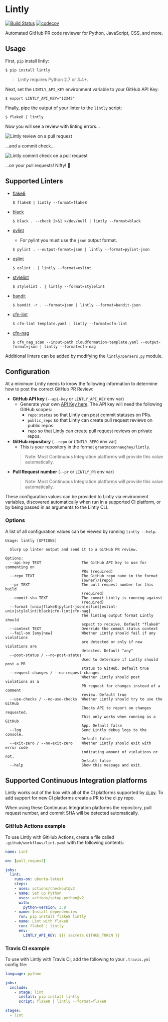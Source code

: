 # Lintly

[![Build Status](https://travis-ci.org/grantmcconnaughey/Lintly.svg?branch=master)](https://travis-ci.org/grantmcconnaughey/Lintly) [![codecov](https://codecov.io/gh/grantmcconnaughey/lintly/branch/master/graph/badge.svg)](https://codecov.io/gh/grantmcconnaughey/lintly)

Automated GitHub PR code reviewer for Python, JavaScript, CSS, and more.

## Usage

First, `pip` install lintly:

    $ pip install lintly

> Lintly requires Python 2.7 or 3.4+.

Next, set the `LINTLY_API_KEY` environment variable to your GitHub API Key:

    $ export LINTLY_API_KEY="12345"

Finally, pipe the output of your linter to the `lintly` script:

    $ flake8 | lintly

Now you will see a review with linting errors...

![Lintly review on a pull request](./example_review.png)

...and a commit check...

![Lintly commit check on a pull request](./example_checks.png)

...on your pull requests! Nifty! 🎉

## Supported Linters

- [flake8](http://flake8.pycqa.org/en/latest/)
    ```
    $ flake8 | lintly --format=flake8
    ```
- [black](https://black.readthedocs.io/en/stable/)
    ```
    $ black . --check 2>&1 >/dev/null | lintly --format=black
    ```
- [pylint](https://www.pylint.org/)
    - For pylint you must use the `json` output format.
    ```
    $ pylint . --output-format=json | lintly --format=pylint-json
    ```
- [eslint](https://eslint.org/)
    ```
    $ eslint . | lintly --format=eslint
    ```
- [stylelint](https://stylelint.io/)
    ```
    $ stylelint . | lintly --format=stylelint
    ```
- [bandit](https://github.com/PyCQA/bandit)
    ```
    $ bandit -r . --format=json | lintly --format=bandit-json
    ```

- [cfn-lint](https://github.com/aws-cloudformation/cfn-python-lint)
    ```
    $ cfn-lint template.yaml | lintly --format=cfn-lint
    ```

- [cfn-nag](https://github.com/stelligent/cfn_nag)
    ```
    $ cfn_nag_scan --input-path cloudformation-template.yaml --output-format=json | lintly --format=cfn-nag
    ```

Additional linters can be added by modifying the `lintly/parsers.py` module.

## Configuration

At a minimum Lintly needs to know the following information to determine how to post the correct GitHub PR Review:

- **GitHub API key** (`--api-key` or `LINTLY_API_KEY` env var)
    - Generate your own [API Key here](https://github.com/settings/tokens/new). The API key will need the following GitHub scopes:
        - `repo:status` so that Lintly can post commit statuses on PRs.
        - `public_repo` so that Lintly can create pull request reviews on public repos.
        - `repo` so that Lintly can create pull request reviews on private repos.
- **GitHub repository** (`--repo` or `LINTLY_REPO` env var)
    - This is your repository in the format `grantmcconnaughey/lintly`.
    > Note: Most Continuous Integration platforms will provide this value automatically.
- **Pull Request number** (`--pr` or `LINTLY_PR` env var)
    > Note: Most Continuous Integration platforms will provide this value automatically.

These configuration values can be provided to Lintly via environment variables, discovered automatically when run in a supported CI platform,
or by being passed in as arguments to the Lintly CLI.

### Options

A list of all configuration values can be viewed by running `lintly --help`.

```
Usage: lintly [OPTIONS]

  Slurp up linter output and send it to a GitHub PR review.

Options:
  --api-key TEXT                  The GitHub API key to use for commenting on
                                  PRs (required)
  --repo TEXT                     The GitHub repo name in the format
                                  {owner}/{repo}
  --pr TEXT                       The pull request number for this build
                                  (required)
  --commit-sha TEXT               The commit Lintly is running against
                                  (required)
  --format [unix|flake8|pylint-json|eslint|eslint-unix|stylelint|black|cfn-lint|cfn-nag]
                                  The linting output format Lintly should
                                  expect to receive. Default "flake8"
  --context TEXT                  Override the commit status context
  --fail-on [any|new]             Whether Lintly should fail if any violations
                                  are detected or only if new violations are
                                  detected. Default "any"
  --post-status / --no-post-status
                                  Used to determine if Lintly should post a PR
                                  status to GitHub. Default true
  --request-changes / --no-request-changes
                                  Whether Lintly should post violations as a
                                  PR request for changes instead of a comment
                                  review. Default true
  --use-checks / --no-use-checks  Whether Lintly should try to use the GitHub
                                  Checks API to report on changes requested.
                                  This only works when running as a GitHub
                                  App. Default false
  --log                           Send Lintly debug logs to the console.
                                  Default false
  --exit-zero / --no-exit-zero    Whether Lintly should exit with error code
                                  indicating amount of violations or not.
                                  Default false
  --help                          Show this message and exit.
```

## Supported Continuous Integration platforms

Lintly works out of the box with all of the CI platforms supported by [ci.py](https://github.com/grantmcconnaughey/ci.py#ci-services). To add support for new CI platforms create a PR to the ci.py repo.

When using these Continuous Integration platforms the repository, pull request number, and commit SHA will be detected automatically.

### GitHub Actions example

To use Lintly with GitHub Actions, create a file called `.github/workflows/lint.yaml` with the following contents:

```yaml
name: Lint

on: [pull_request]

jobs:
  lint:
    runs-on: ubuntu-latest
    steps:
    - uses: actions/checkout@v2
    - name: Set up Python
      uses: actions/setup-python@v2
      with:
        python-version: 3.8
    - name: Install dependencies
      run: pip install flake8 lintly
    - name: Lint with flake8
      run: flake8 | lintly
      env:
        LINTLY_API_KEY: ${{ secrets.GITHUB_TOKEN }}
```

### Travis CI example

To use with Lintly with Travis CI, add the following to your `.travis.yml` config file:

```yml
language: python

jobs:
  include:
    - stage: lint
      install: pip install lintly
      script: flake8 | lintly --format=flake8

stages:
  - lint
```

